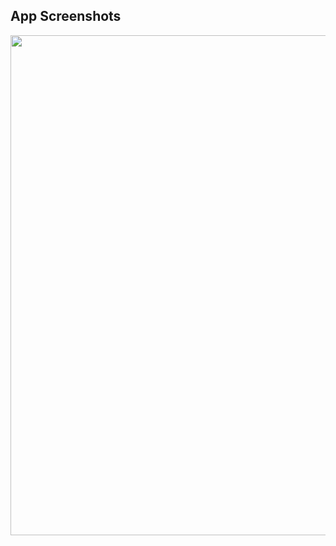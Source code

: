 
## App Screenshots
<img src="https://github.com/user-attachments/assets/ad8a9fde-1f8a-49f4-a80e-6350d4071ff2"  width="800"/>
